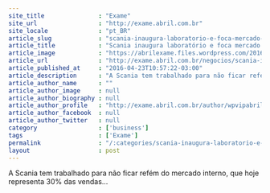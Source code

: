 ```yaml
---
site_title               : "Exame"
site_url                 : "http://exame.abril.com.br"
site_locale              : "pt_BR"
article_slug             : "scania-inaugura-laboratorio-e-foca-mercado-externo"
article_title            : "Scania inaugura laboratório e foca mercado externo"
article_image            : "https://abrilexame.files.wordpress.com/2016/09/size_960_16_9_caminhao11.jpg?quality=70&strip=all&w=960"
article_url              : "http://exame.abril.com.br/negocios/scania-inaugura-laboratorio-e-foca-mercado-externo/"
article_published_at     : "2016-04-23T10:57:22-03:00"
article_description      : "A Scania tem trabalhado para não ficar refém do mercado interno, que hoje representa 30% das vendas..."
article_author_name      : ""
article_author_image     : null
article_author_biography : null
article_author_profile   : "http://exame.abril.com.br/author/wpvipabril/"
article_author_facebook  : null
article_author_twitter   : null
category                 : ['business']
tags                     : ['Exame']
permalink                : "/:categories/scania-inaugura-laboratorio-e-foca-mercado-externo/"
layout                   : post
---
```


A Scania tem trabalhado para não ficar refém do mercado interno, que hoje representa 30% das vendas...

